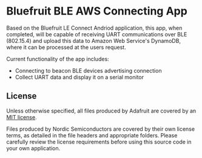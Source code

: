Bluefruit BLE AWS Connecting App
================================

Based on the Bluefruit LE Connect Andriod application, this app, when completed, will be capable of receiving UART 
communications over BLE (802.15.4) and upload this data to Amazon Web Service's DynamoDB, where it can be processed at the users request.

Current functionality of the app includes:
 - Connecting to beacon BLE devices advertising connection
 - Collect UART data and display it on a serial monitor

## License

Unless otherwise specified, all files produced by Adafruit are covered by an [MIT license](https://github.com/adafruit/Bluefruit_LE_Connect_Android/blob/master/license.txt).  

Files produced by Nordic Semiconductors are covered by their own license terms, as detailed in the file headers and appropriate folders. Please carefully review the license requirements before using this source code in your own application.
